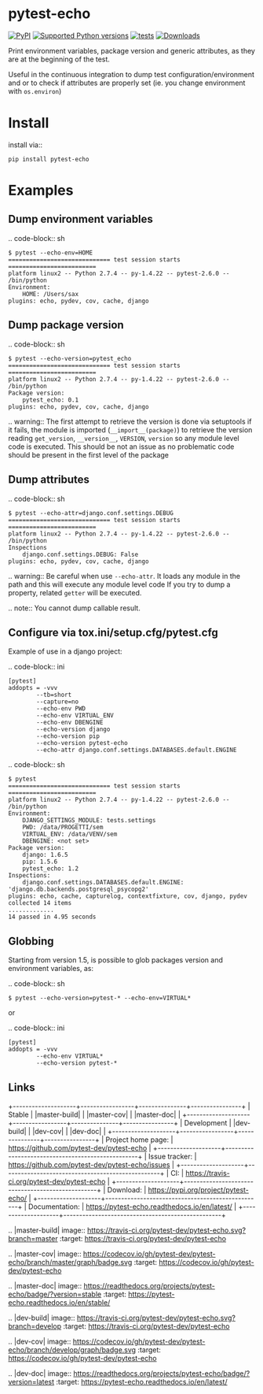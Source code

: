 # pytest-echo

[![PyPI](https://img.shields.io/pypi/v/pytest-echo?style=flat-square)](https://pypi.org/project/pytest-echo/)
[![Supported Python
versions](https://img.shields.io/pypi/pyversions/pytest-echo.svg)](https://pypi.org/project/pytest-echo/)
[![tests](https://github.com/pytest-dev/pytest-echo/actions/workflows/tests.yaml/badge.svg)](https://github.com/pytest-dev/pytest-echo/actions/workflows/tests.yaml)
[![Downloads](https://static.pepy.tech/badge/pytest-echo/month)](https://pepy.tech/project/pytest-echo)

Print environment variables, package version and generic attributes,
as they are at the beginning of the test.

Useful in the continuous integration to dump test
configuration/environment and or to check if attributes are properly set
(ie. you change environment with `os.environ`)

# Install

install via::

    pip install pytest-echo

# Examples

## Dump environment variables

.. code-block:: sh

    $ pytest --echo-env=HOME
    ============================= test session starts =========================
    platform linux2 -- Python 2.7.4 -- py-1.4.22 -- pytest-2.6.0 -- /bin/python
    Environment:
        HOME: /Users/sax
    plugins: echo, pydev, cov, cache, django

## Dump package version

.. code-block:: sh

    $ pytest --echo-version=pytest_echo
    ============================= test session starts =========================
    platform linux2 -- Python 2.7.4 -- py-1.4.22 -- pytest-2.6.0 -- /bin/python
    Package version:
        pytest_echo: 0.1
    plugins: echo, pydev, cov, cache, django

.. warning:: The first attempt to retrieve the version is done via setuptools
if it fails, the module is imported (`__import__(package)`) to retrieve the version reading
`get_version`, `__version__`, `VERSION`, `version` so any module
level code is executed. This should be not an issue as no problematic code
should be present in the first level of the package

## Dump attributes

.. code-block:: sh

    $ pytest --echo-attr=django.conf.settings.DEBUG
    ============================= test session starts =========================
    platform linux2 -- Python 2.7.4 -- py-1.4.22 -- pytest-2.6.0 -- /bin/python
    Inspections
        django.conf.settings.DEBUG: False
    plugins: echo, pydev, cov, cache, django

.. warning:: Be careful when use `--echo-attr`. It loads any module in the path and this will
execute any module level code
If you try to dump a property, related `getter` will be executed.

.. note:: You cannot dump callable result.

## Configure via tox.ini/setup.cfg/pytest.cfg

Example of use in a django project:

.. code-block:: ini

    [pytest]
    addopts = -vvv
            --tb=short
            --capture=no
            --echo-env PWD
            --echo-env VIRTUAL_ENV
            --echo-env DBENGINE
            --echo-version django
            --echo-version pip
            --echo-version pytest-echo
            --echo-attr django.conf.settings.DATABASES.default.ENGINE

.. code-block:: sh

    $ pytest
    ============================= test session starts =========================
    platform linux2 -- Python 2.7.4 -- py-1.4.22 -- pytest-2.6.0 -- /bin/python
    Environment:
        DJANGO_SETTINGS_MODULE: tests.settings
        PWD: /data/PROGETTI/sem
        VIRTUAL_ENV: /data/VENV/sem
        DBENGINE: <not set>
    Package version:
        django: 1.6.5
        pip: 1.5.6
        pytest_echo: 1.2
    Inspections:
        django.conf.settings.DATABASES.default.ENGINE: 'django.db.backends.postgresql_psycopg2'
    plugins: echo, cache, capturelog, contextfixture, cov, django, pydev
    collected 14 items
    .............
    14 passed in 4.95 seconds

## Globbing

Starting from version 1.5, is possible to glob packages version and environment variables,
as:

.. code-block:: sh

    $ pytest --echo-version=pytest-* --echo-env=VIRTUAL*

or

.. code-block:: ini

    [pytest]
    addopts = -vvv
            --echo-env VIRTUAL*
            --echo-version pytest-*

## Links

+--------------------+-----------------+---------------+----------------+
| Stable | |master-build| | |master-cov| | |master-doc| |
+--------------------+-----------------+---------------+----------------+
| Development | |dev-build| | |dev-cov| | |dev-doc| |
+--------------------+-----------------+---------------+----------------+
| Project home page: | https://github.com/pytest-dev/pytest-echo |
+--------------------+--------------------------------------------------+
| Issue tracker: | https://github.com/pytest-dev/pytest-echo/issues |
+--------------------+--------------------------------------------------+
| CI: | https://travis-ci.org/pytest-dev/pytest-echo |
+--------------------+--------------------------------------------------+
| Download: | https://pypi.org/project/pytest-echo/ |
+--------------------+--------------------------------------------------+
| Documentation: | https://pytest-echo.readthedocs.io/en/latest/ |
+--------------------+--------------------------------------------------+

.. |master-build| image:: https://travis-ci.org/pytest-dev/pytest-echo.svg?branch=master
:target: https://travis-ci.org/pytest-dev/pytest-echo

.. |master-cov| image:: https://codecov.io/gh/pytest-dev/pytest-echo/branch/master/graph/badge.svg
:target: https://codecov.io/gh/pytest-dev/pytest-echo

.. |master-doc| image:: https://readthedocs.org/projects/pytest-echo/badge/?version=stable
:target: https://pytest-echo.readthedocs.io/en/stable/

.. |dev-build| image:: https://travis-ci.org/pytest-dev/pytest-echo.svg?branch=develop
:target: https://travis-ci.org/pytest-dev/pytest-echo

.. |dev-cov| image:: https://codecov.io/gh/pytest-dev/pytest-echo/branch/develop/graph/badge.svg
:target: https://codecov.io/gh/pytest-dev/pytest-echo

.. |dev-doc| image:: https://readthedocs.org/projects/pytest-echo/badge/?version=latest
:target: https://pytest-echo.readthedocs.io/en/latest/

